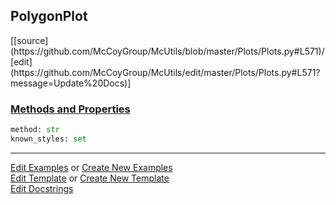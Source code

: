 ## <a id="McUtils.Plots.Plots.PolygonPlot">PolygonPlot</a> 
<div class="docs-source-link" markdown="1">
[[source](https://github.com/McCoyGroup/McUtils/blob/master/Plots/Plots.py#L571)/[edit](https://github.com/McCoyGroup/McUtils/edit/master/Plots/Plots.py#L571?message=Update%20Docs)]
</div>



<div class="collapsible-section">
 <div class="collapsible-section collapsible-section-header" markdown="1">
 
### <a class="collapse-link" data-toggle="collapse" href="#methods">Methods and Properties</a> <a class="float-right" data-toggle="collapse" href="#methods"><i class="fa fa-chevron-down"></i></a>

 </div>
 <div class="collapsible-section collapsible-section-body collapse" id="methods" markdown="1">

```python
method: str
known_styles: set
```


 </div>
</div>




___

[Edit Examples](https://github.com/McCoyGroup/McUtils/edit/gh-pages/ci/examples/McUtils/Plots/Plots/PolygonPlot.md) or 
[Create New Examples](https://github.com/McCoyGroup/McUtils/new/gh-pages/?filename=ci/examples/McUtils/Plots/Plots/PolygonPlot.md) <br/>
[Edit Template](https://github.com/McCoyGroup/McUtils/edit/gh-pages/ci/docs/McUtils/Plots/Plots/PolygonPlot.md) or 
[Create New Template](https://github.com/McCoyGroup/McUtils/new/gh-pages/?filename=ci/docs/templates/McUtils/Plots/Plots/PolygonPlot.md) <br/>
[Edit Docstrings](https://github.com/McCoyGroup/McUtils/edit/master/Plots/Plots.py#L571?message=Update%20Docs)
